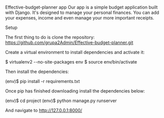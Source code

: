 
Effective-budget-planner app
Our app is a simple budget application built with Django. It's designed to manage your personal finances. You can add your expenses, income and even manage your more important receipts.


Setup

The first thing to do is clone the repository:
https://github.com/grupa2Admin/Effective-budget-planner.git

Create a virtual environment to install dependencies and activate it:

$ virtualenv2 --no-site-packages env
$ source env/bin/activate

Then install the dependencies:

(env)$ pip install -r requirements.txt

Once pip has finished downloading install the dependencies below:

(env)$ cd project
(env)$ python manage.py runserver

And navigate to http://127.0.0.1:8000/
